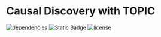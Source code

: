 # Causal Discovery with TOPIC

[![dependencies](https://github.com/srhmm/topic/actions/workflows/python-package.yml/badge.svg)](https://github.com/srhmm/topic/actions/workflows/python-package.yml)
![Static Badge](https://img.shields.io/badge/Python-3.9-blue)
[![license](https://img.shields.io/github/license/machine-teaching-group/checkmate.svg)](https://github.com/srhmm/topic/blob/main/LICENSE) 


 
